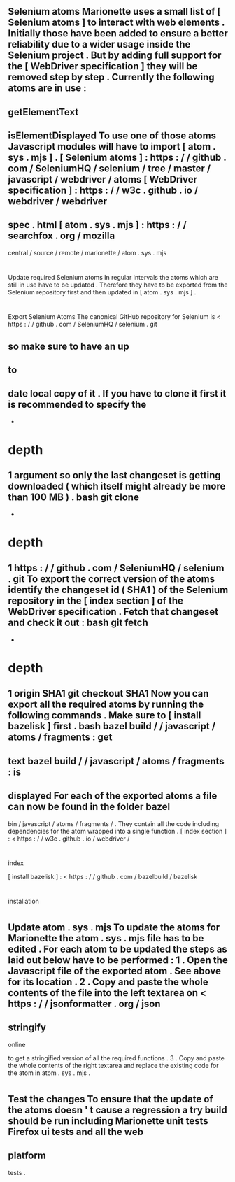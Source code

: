 #
Selenium
atoms
Marionette
uses
a
small
list
of
[
Selenium
atoms
]
to
interact
with
web
elements
.
Initially
those
have
been
added
to
ensure
a
better
reliability
due
to
a
wider
usage
inside
the
Selenium
project
.
But
by
adding
full
support
for
the
[
WebDriver
specification
]
they
will
be
removed
step
by
step
.
Currently
the
following
atoms
are
in
use
:
-
getElementText
-
isElementDisplayed
To
use
one
of
those
atoms
Javascript
modules
will
have
to
import
[
atom
.
sys
.
mjs
]
.
[
Selenium
atoms
]
:
https
:
/
/
github
.
com
/
SeleniumHQ
/
selenium
/
tree
/
master
/
javascript
/
webdriver
/
atoms
[
WebDriver
specification
]
:
https
:
/
/
w3c
.
github
.
io
/
webdriver
/
webdriver
-
spec
.
html
[
atom
.
sys
.
mjs
]
:
https
:
/
/
searchfox
.
org
/
mozilla
-
central
/
source
/
remote
/
marionette
/
atom
.
sys
.
mjs
#
#
Update
required
Selenium
atoms
In
regular
intervals
the
atoms
which
are
still
in
use
have
to
be
updated
.
Therefore
they
have
to
be
exported
from
the
Selenium
repository
first
and
then
updated
in
[
atom
.
sys
.
mjs
]
.
#
#
#
Export
Selenium
Atoms
The
canonical
GitHub
repository
for
Selenium
is
<
https
:
/
/
github
.
com
/
SeleniumHQ
/
selenium
.
git
>
so
make
sure
to
have
an
up
-
to
-
date
local
copy
of
it
.
If
you
have
to
clone
it
first
it
is
recommended
to
specify
the
-
-
depth
=
1
argument
so
only
the
last
changeset
is
getting
downloaded
(
which
itself
might
already
be
more
than
100
MB
)
.
bash
git
clone
-
-
depth
=
1
https
:
/
/
github
.
com
/
SeleniumHQ
/
selenium
.
git
To
export
the
correct
version
of
the
atoms
identify
the
changeset
id
(
SHA1
)
of
the
Selenium
repository
in
the
[
index
section
]
of
the
WebDriver
specification
.
Fetch
that
changeset
and
check
it
out
:
bash
git
fetch
-
-
depth
=
1
origin
SHA1
git
checkout
SHA1
Now
you
can
export
all
the
required
atoms
by
running
the
following
commands
.
Make
sure
to
[
install
bazelisk
]
first
.
bash
bazel
build
/
/
javascript
/
atoms
/
fragments
:
get
-
text
bazel
build
/
/
javascript
/
atoms
/
fragments
:
is
-
displayed
For
each
of
the
exported
atoms
a
file
can
now
be
found
in
the
folder
bazel
-
bin
/
javascript
/
atoms
/
fragments
/
.
They
contain
all
the
code
including
dependencies
for
the
atom
wrapped
into
a
single
function
.
[
index
section
]
:
<
https
:
/
/
w3c
.
github
.
io
/
webdriver
/
#
index
>
[
install
bazelisk
]
:
<
https
:
/
/
github
.
com
/
bazelbuild
/
bazelisk
#
installation
>
#
#
#
Update
atom
.
sys
.
mjs
To
update
the
atoms
for
Marionette
the
atom
.
sys
.
mjs
file
has
to
be
edited
.
For
each
atom
to
be
updated
the
steps
as
laid
out
below
have
to
be
performed
:
1
.
Open
the
Javascript
file
of
the
exported
atom
.
See
above
for
its
location
.
2
.
Copy
and
paste
the
whole
contents
of
the
file
into
the
left
textarea
on
<
https
:
/
/
jsonformatter
.
org
/
json
-
stringify
-
online
>
to
get
a
stringified
version
of
all
the
required
functions
.
3
.
Copy
and
paste
the
whole
contents
of
the
right
textarea
and
replace
the
existing
code
for
the
atom
in
atom
.
sys
.
mjs
.
#
#
#
Test
the
changes
To
ensure
that
the
update
of
the
atoms
doesn
'
t
cause
a
regression
a
try
build
should
be
run
including
Marionette
unit
tests
Firefox
ui
tests
and
all
the
web
-
platform
-
tests
.
